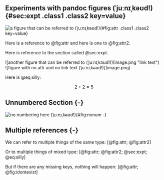 ## Experiments with pandoc figures (ˈjuːnɪˌkəʊd!) {#sec:expt .class1 .class2 key=value}

![a figure that can be referred to (ˈjuːnɪˌkəʊd!)](image.png "link text"){#fig:attr .class1 .class2 key=value}

Here is a reference to @fig:attr and here is one to @fig:attr2.

Here is reference to the section called @sec:expt.

<div id="fig:attr2" class="figure">
![another figure that can be referred to (ˈjuːnɪˌkəʊd!)](image.png "link text")
</div>
![figure with no attr and no link text (ˈjuːnɪˌkəʊd!)](image.png)


Here is @eq:silly:

$$
2 + 2 = 5
\label{eq:silly}
$$

## Unnumbered Section {-}

![no numbering here (ˈjuːnɪˌkəʊd!)](image.png "link text"){#fig:nonum -}


## Multiple references {-}

We can refer to multiple things of the same type: [@fig:attr; @fig:attr2]

Or to multiple things of mixed type: [@fig:attr; @fig:attr2;
@sec:expt; @eq:silly]

But if there are any missing keys, nothing will happen: [@fig:attr;
@fig:idontexist]
